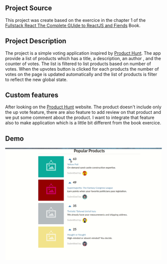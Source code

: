 ## Project Source
This project was create based on the exercice in the chapter 1 of the [Fullstack React The Complete GUide to ReactJS and Fiends](https://www.fullstackreact.com/) Book.

## Project Description
The project is a simple voting application inspired by [Product Hunt](producthunt.com). The app provide a list of products which has a title, a description, an author    , and the counter of votes. The list is filtered to list products based on number of votes. When the upvotes button is clicked for each products the number of votes on     the page is updated automatically and the list of products is filter to reflect the new global state.

## Custom features
After looking on the [Product Hunt](producthunt.com) website. The product doesn't include only the up vote feature, there are also feature to add review on that product and we put some comment about the product. I want to integrate that feature also to make application which is a little bit different from the book exercice.

## Demo
![Voting App](public/voting_app.gif)
